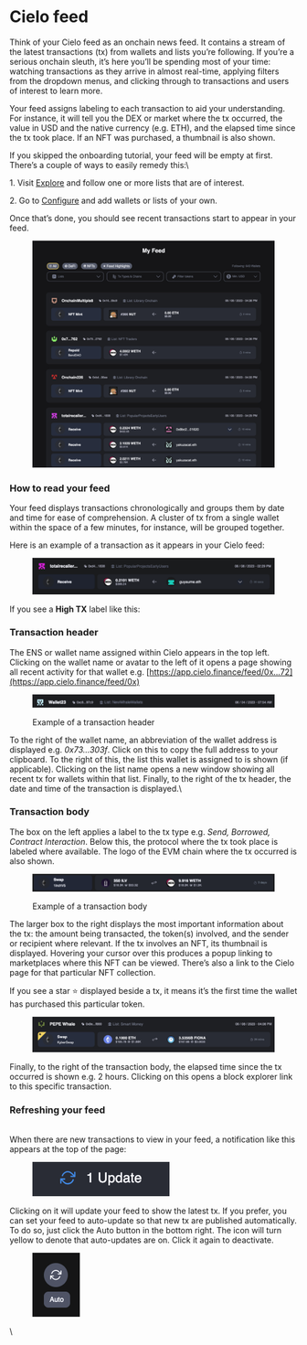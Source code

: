 # Cielo feed

Think of your Cielo feed as an onchain news feed. It contains a stream of the latest transactions (tx) from wallets and lists you’re following. If you’re a serious onchain sleuth, it’s here you’ll be spending most of your time: watching transactions as they arrive in almost real-time, applying filters from the dropdown menus, and clicking through to transactions and users of interest to learn more.

Your feed assigns labeling to each transaction to aid your understanding. For instance, it will tell you the DEX or market where the tx occurred, the value in USD and the native currency (e.g. ETH), and the elapsed time since the tx took place. If an NFT was purchased, a thumbnail is also shown.

If you skipped the onboarding tutorial, your feed will be empty at first. There’s a couple of ways to easily remedy this:\


1\. Visit [Explore](https://app.cielo.finance/explore) and follow one or more lists that are of interest.

2\. Go to [Configure](https://app.cielo.finance/configure) and add wallets or lists of your own.

Once that’s done, you should see recent transactions start to appear in your feed.

<figure><img src="../.gitbook/assets/Screenshot 2023-06-08 at 16.39.58.png" alt=""><figcaption></figcaption></figure>

### How to read your feed

Your feed displays transactions chronologically and groups them by date and time for ease of comprehension. A cluster of tx from a single wallet within the space of a few minutes, for instance, will be grouped together.

Here is an example of a transaction as it appears in your Cielo feed:

<figure><img src="../.gitbook/assets/Screenshot 2023-06-08 at 14.30.29.png" alt=""><figcaption></figcaption></figure>

If you see a **High TX** label like this:



### Transaction header

The ENS or wallet name assigned within Cielo appears in the top left. Clicking on the wallet name or avatar to the left of it opens a page showing all recent activity for that wallet e.g. [https://app.cielo.finance/feed/0x…72](https://app.cielo.finance/feed/0x)

<figure><img src="../.gitbook/assets/Screenshot 2023-06-08 at 16.48.06.png" alt=""><figcaption><p>Example of a transaction header</p></figcaption></figure>

To the right of the wallet name, an abbreviation of the wallet address is displayed e.g. _0x73...303f_. Click on this to copy the full address to your clipboard. To the right of this, the list this wallet is assigned to is shown (if applicable). Clicking on the list name opens a new window showing all recent tx for wallets within that list. Finally, to the right of the tx header, the date and time of the transaction is displayed.\


### Transaction body

The box on the left applies a label to the tx type e.g. _Send, Borrowed, Contract Interaction_. Below this, the protocol where the tx took place is labeled where available. The logo of the EVM chain where the tx occurred is also shown.

<figure><img src="../.gitbook/assets/Screenshot 2023-06-08 at 16.49.05.png" alt=""><figcaption><p>Example of a transaction body</p></figcaption></figure>

The larger box to the right displays the most important information about the tx: the amount being transacted, the token(s) involved, and the sender or recipient where relevant. If the tx involves an NFT, its thumbnail is displayed. Hovering your cursor over this produces a popup linking to marketplaces where this NFT can be viewed. There’s also a link to the Cielo page for that particular NFT collection.

If you see a star ⭐ displayed beside a tx, it means it’s the first time the wallet has purchased this particular token.

<figure><img src="../.gitbook/assets/Screenshot 2023-06-08 at 16.35.25.png" alt=""><figcaption></figcaption></figure>

Finally, to the right of the transaction body, the elapsed time since the tx occurred is shown e.g. 2 hours. Clicking on this opens a block explorer link to this specific transaction.

### Refreshing your feed

\
When there are new transactions to view in your feed, a notification like this appears at the top of the page:

<figure><img src="../.gitbook/assets/Screenshot 2023-06-08 at 16.38.54.png" alt=""><figcaption></figcaption></figure>

Clicking on it will update your feed to show the latest tx. If you prefer, you can set your feed to auto-update so that new tx are published automatically. To do so, just click the Auto button in the bottom right. The icon will turn yellow to denote that auto-updates are on. Click it again to deactivate.

<figure><img src="../.gitbook/assets/Screenshot 2023-06-08 at 16.37.47.png" alt=""><figcaption></figcaption></figure>

\
